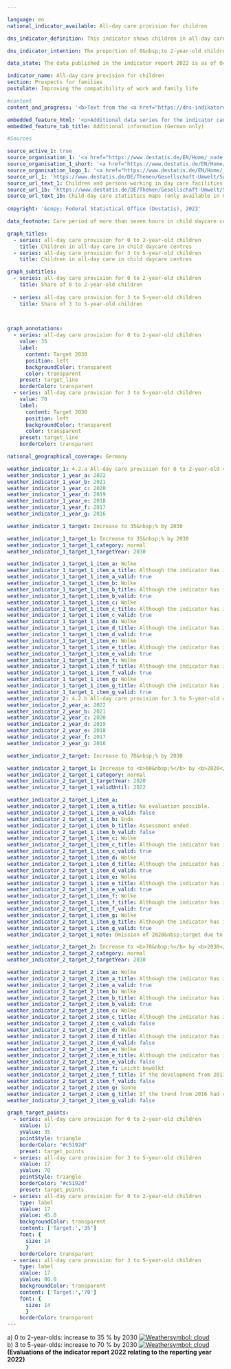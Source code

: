 ```yaml
---

language: en    
national_indicator_available: All-day care provision for children    

dns_indicator_definition: This indicator shows children in all-day care on the reference date of 1&nbsp;March as a proportion of all children in the same age group on 31&nbsp;December of the previous year. All-day childcare is provided for a contractually agreed, continuous care period of more than seven hours per day; day care in private homes and care of pupils are not included. Indicator 4.2.a refers to the group of 0&nbsp;to 2-year-old children, indicator 4.2.b to the group of 3&nbsp;to 5-year-old children.    

dns_indicator_intention: The proportion of 0&nbsp;to 2-year-old children attending all-day care is to reach at least 35&nbsp;% (4.2.a) by 2030. For 3&nbsp;to 5-year-olds (4.2.b), the proportion is to increase to at least 70&nbsp;% by 2030. An increase in the proportion of children attending all-day care is desirable because the availability of childcare options that meet the needs of today’s families improve the compatibility of family life and work. They also make an important contribution to equal opportunities, gender equality and integration.    

data_state: The data published in the indicator report 2022 is as of Oct 31 2022. The data shown on this platform is updated regularly, so that more current data may be available online than published in the <a href="https://dns-indikatoren.de/en/facts_publications/">indicator report 2022</a>.    

indicator_name: All-day care provision for children    
section: Prospects for families    
postulate: Improving the compatibility of work and family life    

#content     
content_and_progress: '<b>Text from the <a href="https://dns-indikatoren.de/en/facts_publications/">Indicator Report 2022&nbsp;</a></b><br><br>The indicators show the proportion of children for whom daily childcare of more than seven hours has been arranged, which may deviate from the actual time spent in childcare. Contractually agreed childcare provision of seven hours and less, which can also improve the compatibility of work and family life, and other types of care, <abbr title="for example (exempli gratia)" tabindex="0">e.g.</abbr> day care in private homes, are not included. Furthermore, information on childcare services aimed at children aged 6&nbsp;years and older is also relevant to this topic. Such supplementary information is included, for example, in the data of the Standing Conference of the Ministers of Education and Cultural Affairs of the Länder in the Federal Republic of Germany (see the last paragraph).<br><br>The information of the indicator is provided by the annual statistics on children cared for and persons employed in day care centres, which is compiled by the Federal Statistical Office. In 2022, all-day care in day care centres was arranged for 47.0&nbsp;% of the 3&nbsp;to 5-year-old children (kindergarten age). For children under 3&nbsp;years of age (nursery age) this figure was 16.8&nbsp;%. As a result, the share of children in all-day care below the age of 3&nbsp;almost tripled and have more than doubled for the 3&nbsp;to 5-year-olds since 2006. However, the increase for both indicators is significantly reducing since 2014&nbsp;and, furthermore, the share of children for both age groups in all-day care is diminishing since 2020.<br><br>The total number of children below the age of six receiving all-day care in day care centres in 2022&nbsp;was 1.61&nbsp;million. Another 67,416&nbsp;children below six years of age were receiving publicly subsidised childminder care; like those five-year-old children who are already at school, they are not covered by the indicator. In addition, in 2022&nbsp;some 1.46&nbsp;million children were receiving part-time care of seven hours or less.<br><br>Both age groups reported stagnating or declining total number of children in population until 2014, but the increased migration of refugees significantly increased the number of children since 2015. However, the growing number of refugees had no effect on the number of children in all-day care from 2015&nbsp;until the pandemic and, hence, the growth of the indicators was weakened.<br><br>In 2020, more than a quarter of the children under six years cared for in day care centres or by publicly supported childminding services had a migrant background, meaning that at least one of the parents was of foreign origin. 51&nbsp;% of these children were in day care, compared with 71&nbsp;% of the children without a migrant background.<br><br>With regard to the availability of all-day care provided by facilities, there is a clear gap between the Länder in the east and the Länder in the west of Germany. The highest percentages of 0&nbsp;to 2-year-olds in all-day care are recorded in the eastern Länder and in Berlin. The values range from 50.7&nbsp;% in Thuringia to 9.5&nbsp;% in Baden-Württemberg. For 3&nbsp;to 5-year-olds, the percentage was also highest in Thuringia at 91.6&nbsp;% and lowest in Baden-Württemberg at 24.1&nbsp;% (each 2022).<br><br>When it comes to opportunities of care for pupils, pre and after-school care programmes and all-day schools also play a significant role. In 2021, 18,967&nbsp;children between 5&nbsp;and 13&nbsp;years of age were looked after on an all-day basis in care programmes and 486,408&nbsp;children part-time (lessons are not regarded as childcare). The percentage of pupils attending all-day schools of all pupils in schools of general education was 47.2&nbsp;% in the 2020/2021&nbsp;school year. However, this figure includes pupils from all school types and hence includes also pupils who are older than 13&nbsp;years. In primary schools, 46.5&nbsp;% of children received all-day care in that school year. In comparison to 2006, the number of all-day school pupils has increased considerably in 2021, from almost 1.5&nbsp;million to 3.4&nbsp;million (in all schools of general education) and from 0.4&nbsp;million to 1.3&nbsp;million in the primary schools.'    

embedded_feature_html: '<p>Additional data series for the indicator can be found here (currently only available in German - (<a href="https://dns-indikatoren.de/en/public/AddInfos/en/4_2_ab.pdf" target="_blank" >Link to PDF)</a></p><br><small>Note: You can display the PDF document directly in your browser or download the PDF document and open it with a PDF reader of your choice. We will be happy to advise you.</small>'
embedded_feature_tab_title: Additional information (German only)    

#Sources    

source_active_1: true
source_organisation_1: '<a href="https://www.destatis.de/EN/Home/_node.html">Federal Statistical Office</a>'
source_organisation_1_short: '<a href="https://www.destatis.de/EN/Home/_node.html" target="_blank">Federal Statistical Office</a>'
source_organisation_logo_1: '<a href="https://www.destatis.de/EN/Home/_node.html" target="_blank"><img src="https://dns-indikatoren.de/public/OrgImgEn/destatis.png" alt="Federal Statistical Office" title=" Click here to visit the homepage of the organizationFederal Statistical Office" style="height:60px; width:148px; border: transparent"/></a>'
source_url_1: 'https://www.destatis.de/DE/Themen/Gesellschaft-Umwelt/Soziales/Kindertagesbetreuung/_inhalt.html#sprg234640'
source_url_text_1: Children and persons working in day care facilities and in publicly funded day care for children (only available in German)
source_url_1b: 'https://www.destatis.de/DE/Themen/Gesellschaft-Umwelt/Soziales/Kindertagesbetreuung/kindertagesbetreuung-karte.html;#karte3'
source_url_text_1b: Child day care statistics maps (only available in German)
    
copyright: '&copy; Federal Statistical Office (Destatis), 2023'    

data_footnote: Care period of more than seven hours in child daycare centres, excluding home-based care.    

graph_titles: 
  - series: all-day care provision for 0 to 2-year-old children
    title: Children in all-day care in child daycare centres
  - series: all-day care provision for 3 to 5-year-old children
    title: Children in all-day care in child daycare centres    

graph_subtitles: 
  - series: all-day care provision for 0 to 2-year-old children
    title: Share of 0 to 2-year-old children
    
  - series: all-day care provision for 3 to 5-year-old children
    title: Share of 3 to 5-year-old children
        


graph_annotations:
  - series: all-day care provision for 0 to 2-year-old children
    value: 35
    label:
      content: Target 2030
      position: left
      backgroundColor: transparent
      color: transparent
    preset: target_line
    borderColor: transparent
  - series: all-day care provision for 3 to 5-year-old children
    value: 70
    label:
      content: Target 2030
      position: left
      backgroundColor: transparent
      color: transparent
    preset: target_line
    borderColor: transparent        

national_geographical_coverage: Germany    

weather_indicator_1: 4.2.a All-day care provision for 0 to 2-year-old children
weather_indicator_1_year_a: 2022
weather_indicator_1_year_b: 2021
weather_indicator_1_year_c: 2020
weather_indicator_1_year_d: 2019
weather_indicator_1_year_e: 2018
weather_indicator_1_year_f: 2017
weather_indicator_1_year_g: 2016

weather_indicator_1_target: Increase to 35&nbsp;% by 2030

weather_indicator_1_target_1: Increase to 35&nbsp;% by 2030
weather_indicator_1_target_1_category: normal
weather_indicator_1_target_1_targetYear: 2030

weather_indicator_1_target_1_item_a: Wolke
weather_indicator_1_target_1_item_a_title: Although the indicator has in 2022 been moving in the desired direction toward the target, if the trend had to continued, the target would have been missed in the target year by more than 20% of the difference between the target value and the value at that time.
weather_indicator_1_target_1_item_a_valid: true
weather_indicator_1_target_1_item_b: Wolke
weather_indicator_1_target_1_item_b_title: Although the indicator has in 2021 been moving in the desired direction toward the target, if the trend had to continued, the target would have been missed in the target year by more than 20% of the difference between the target value and the value at that time.
weather_indicator_1_target_1_item_b_valid: true
weather_indicator_1_target_1_item_c: Wolke
weather_indicator_1_target_1_item_c_title: Although the indicator has in 2020 been moving in the desired direction toward the target, if the trend had to continued, the target would have been missed in the target year by more than 20% of the difference between the target value and the value at that time.
weather_indicator_1_target_1_item_c_valid: true
weather_indicator_1_target_1_item_d: Wolke
weather_indicator_1_target_1_item_d_title: Although the indicator has in 2019 been moving in the desired direction toward the target, if the trend had to continued, the target would have been missed in the target year by more than 20% of the difference between the target value and the value at that time.
weather_indicator_1_target_1_item_d_valid: true
weather_indicator_1_target_1_item_e: Wolke
weather_indicator_1_target_1_item_e_title: Although the indicator has in 2018 been moving in the desired direction toward the target, if the trend had to continued, the target would have been missed in the target year by more than 20% of the difference between the target value and the value at that time.
weather_indicator_1_target_1_item_e_valid: true
weather_indicator_1_target_1_item_f: Wolke
weather_indicator_1_target_1_item_f_title: Although the indicator has in 2017 been moving in the desired direction toward the target, if the trend had to continued, the target would have been missed in the target year by more than 20% of the difference between the target value and the value at that time.
weather_indicator_1_target_1_item_f_valid: true
weather_indicator_1_target_1_item_g: Wolke
weather_indicator_1_target_1_item_g_title: Although the indicator has in 2016 been moving in the desired direction toward the target, if the trend had to continued, the target would have been missed in the target year by more than 20% of the difference between the target value and the value at that time.
weather_indicator_1_target_1_item_g_valid: true
weather_indicator_2: 4.2.b All-day care provision for 3 to 5-year-old children
weather_indicator_2_year_a: 2022
weather_indicator_2_year_b: 2021
weather_indicator_2_year_c: 2020
weather_indicator_2_year_d: 2019
weather_indicator_2_year_e: 2018
weather_indicator_2_year_f: 2017
weather_indicator_2_year_g: 2016

weather_indicator_2_target: Increase to 70&nbsp;% by 2030

weather_indicator_2_target_1: Increase to <b>60&nbsp;%</b> by <b>2020</b>
weather_indicator_2_target_1_category: normal
weather_indicator_2_target_1_targetYear: 2020
weather_indicator_2_target_1_validUntil: 2022

weather_indicator_2_target_1_item_a: 
weather_indicator_2_target_1_item_a_title: No evaluation possible.
weather_indicator_2_target_1_item_a_valid: false
weather_indicator_2_target_1_item_b: Ende
weather_indicator_2_target_1_item_b_title: Assessment ended.
weather_indicator_2_target_1_item_b_valid: false
weather_indicator_2_target_1_item_c: Wolke
weather_indicator_2_target_1_item_c_title: Although the indicator has in 2020 been moving in the desired direction toward the target, if the trend had to continued, the target would have been missed in the target year by more than 20% of the difference between the target value and the value at that time.
weather_indicator_2_target_1_item_c_valid: true
weather_indicator_2_target_1_item_d: Wolke
weather_indicator_2_target_1_item_d_title: Although the indicator has in 2019 been moving in the desired direction toward the target, if the trend had to continued, the target would have been missed in the target year by more than 20% of the difference between the target value and the value at that time.
weather_indicator_2_target_1_item_d_valid: true
weather_indicator_2_target_1_item_e: Wolke
weather_indicator_2_target_1_item_e_title: Although the indicator has in 2018 been moving in the desired direction toward the target, if the trend had to continued, the target would have been missed in the target year by more than 20% of the difference between the target value and the value at that time.
weather_indicator_2_target_1_item_e_valid: true
weather_indicator_2_target_1_item_f: Wolke
weather_indicator_2_target_1_item_f_title: Although the indicator has in 2017 been moving in the desired direction toward the target, if the trend had to continued, the target would have been missed in the target year by more than 20% of the difference between the target value and the value at that time.
weather_indicator_2_target_1_item_f_valid: true
weather_indicator_2_target_1_item_g: Wolke
weather_indicator_2_target_1_item_g_title: Although the indicator has in 2016 been moving in the desired direction toward the target, if the trend had to continued, the target would have been missed in the target year by more than 20% of the difference between the target value and the value at that time.
weather_indicator_2_target_1_item_g_valid: true
weather_indicator_2_target_1_note: Omission of 2020&nbsp;target due to expiration of time.

weather_indicator_2_target_2: Increase to <b>70&nbsp;%</b> by <b>2030</b>
weather_indicator_2_target_2_category: normal
weather_indicator_2_target_2_targetYear: 2030

weather_indicator_2_target_2_item_a: Wolke
weather_indicator_2_target_2_item_a_title: Although the indicator has in 2022 been moving in the desired direction toward the target, if the trend had to continued, the target would have been missed in the target year by more than 20% of the difference between the target value and the value at that time.
weather_indicator_2_target_2_item_a_valid: true
weather_indicator_2_target_2_item_b: Wolke
weather_indicator_2_target_2_item_b_title: Although the indicator has in 2021 been moving in the desired direction toward the target, if the trend had to continued, the target would have been missed in the target year by more than 20% of the difference between the target value and the value at that time.
weather_indicator_2_target_2_item_b_valid: true
weather_indicator_2_target_2_item_c: Wolke
weather_indicator_2_target_2_item_c_title: Although the indicator has in 2020 been moving in the desired direction toward the target, if the trend had to continued, the target would have been missed in the target year by more than 20% of the difference between the target value and the value at that time.
weather_indicator_2_target_2_item_c_valid: false
weather_indicator_2_target_2_item_d: Wolke
weather_indicator_2_target_2_item_d_title: Although the indicator has in 2019 been moving in the desired direction toward the target, if the trend had to continued, the target would have been missed in the target year by more than 20% of the difference between the target value and the value at that time.
weather_indicator_2_target_2_item_d_valid: false
weather_indicator_2_target_2_item_e: Wolke
weather_indicator_2_target_2_item_e_title: Although the indicator has in 2018 been moving in the desired direction toward the target, if the trend had to continued, the target would have been missed in the target year by more than 20% of the difference between the target value and the value at that time.
weather_indicator_2_target_2_item_e_valid: false
weather_indicator_2_target_2_item_f: Leicht bewölkt
weather_indicator_2_target_2_item_f_title: If the development from 2017 had continued, the target had been missed by at least 5&nbsp;documentat%, but by a maximum of 20&nbsp;% of the difference between the target value and the value at that time.
weather_indicator_2_target_2_item_f_valid: false
weather_indicator_2_target_2_item_g: Sonne
weather_indicator_2_target_2_item_g_title: If the trend from 2016 had continued, the target value would have been reached or missed by less than 5% of the difference between the target value and the value at that time.
weather_indicator_2_target_2_item_g_valid: false    

graph_target_points:
  - series: all-day care provision for 0 to 2-year-old children
    xValue: 17
    yValue: 35
    pointStyle: triangle
    borderColor: "#c5192d"
    preset: target_points
  - series: all-day care provision for 3 to 5-year-old children
    xValue: 17
    yValue: 70
    pointStyle: triangle
    borderColor: "#c5192d"
    preset: target_points
  - series: all-day care provision for 0 to 2-year-old children
    type: label
    xValue: 17
    yValue: 45.0
    backgroundColor: transparent
    content: ['Target:','35']
    font: {
      size: 14
      }
    borderColor: transparent
  - series: all-day care provision for 3 to 5-year-old children
    type: label
    xValue: 17
    yValue: 80.0
    backgroundColor: transparent
    content: ['Target:','70']
    font: {
      size: 14
      }
    borderColor: transparent    
---
```



<div>
  <div class="my-header">
    <label class="default">a) 0&nbsp;to 2-year-olds: increase to 35&nbsp;% by 2030
      <a href="https://dns-indikatoren.de/en/status"><img src="https://g205sdgs.github.io/sdg-indicators/public/Wettersymbole/Wolke.png" title="Although the indicator has in 2022 been moving in the desired direction toward the target, if the trend had to continued, the target would have been missed in the target year by more than 20% of the difference between the target value and the value at that time." alt="Weathersymbol: cloud"/>
      </a>
    </label>
  </div>
</div>
<div>
  <div class="my-header">
    <label class="default">b) 3&nbsp;to 5-year-olds: increase to 70&nbsp;% by 2030
      <a href="https://dns-indikatoren.de/en/status"><img src="https://g205sdgs.github.io/sdg-indicators/public/Wettersymbole/Wolke.png" title="Although the indicator has in 2022 been moving in the desired direction toward the target, if the trend had to continued, the target would have been missed in the target year by more than 20% of the difference between the target value and the value at that time." alt="Weathersymbol: cloud"/>
      </a>
    </label>
  </div>
</div>
<div class="my-header-note">
  <label class="default"><b>(Evaluations of the indicator report 2022 relating to the reporting year 2022)
  </b></label>
</div>